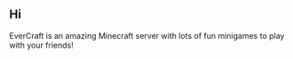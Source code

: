 ## Hi

EverCraft is an amazing Minecraft server with lots of fun minigames to play with your friends!
